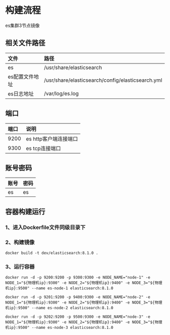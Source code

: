 # 构建流程
es集群3节点镜像

## 相关文件路径
| 文件           | 路径                                                                                                |
|:-------------|:--------------------------------------------------------------------------------------------------|
| es           | /usr/share/elasticsearch                                                                          | 
| es配置文件地址     | /usr/share/elasticsearch/config/elasticsearch.yml                                                                                                  |
| es日志地址       |  /var/log/es.log                                                                                                     |

## 端口
| 端口    | 说明             |
|:------|:---------------|
| 9200  | es http客户端连接端口 | 
| 9300  | es tcp连接端口     | 

## 账号密码
| 账号  | 密码            |
|:----|:--------------|
| es  | es | 

## 容器构建运行

### 1、进入Dockerfile文件同级目录下

### 2、构建镜像
```shell
docker build -t dev/elasticsearch:8.1.0 .
```
### 3、运行容器
```shell
docker run -d -p 9200:9200 -p 9300:9300 -e NODE_NAME="node-1" -e NODE_1="${物理机ip}:9300" -e NODE_2="${物理机ip}:9400" -e NODE_3="${物理机ip}:9500" --name es-node-1 elasticsearch:8.1.0

docker run -d -p 9201:9200 -p 9400:9300 -e NODE_NAME="node-2" -e NODE_1="${物理机ip}:9300" -e NODE_2="${物理机ip}:9400" -e NODE_3="${物理机ip}:9500" --name es-node-2 elasticsearch:8.1.0

docker run -d -p 9202:9200 -p 9500:9300 -e NODE_NAME="node-3" -e NODE_1="${物理机ip}:9300" -e NODE_2="${物理机ip}:9400" -e NODE_3="${物理机ip}:9500" --name es-node-3 elasticsearch:8.1.0
```